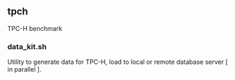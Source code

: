 ## tpch
TPC-H benchmark

### data_kit.sh
Utility to generate data for TPC-H, load to local or remote database server [ in parallel ].
